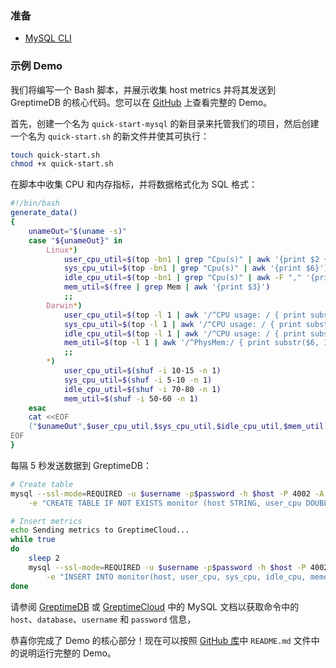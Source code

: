 ### 准备

- [MySQL CLI](https://dev.mysql.com/downloads/shell/)

### 示例 Demo

我们将编写一个 Bash 脚本，并展示收集 host metrics 并将其发送到 GreptimeDB 的核心代码。您可以在 [GitHub](https://github.com/GreptimeCloudStarters/quick-start-mysql) 上查看完整的 Demo。

首先，创建一个名为 `quick-start-mysql` 的新目录来托管我们的项目，然后创建一个名为 `quick-start.sh` 的新文件并使其可执行：

```bash
touch quick-start.sh
chmod +x quick-start.sh
```

在脚本中收集 CPU 和内存指标，并将数据格式化为 SQL 格式：

```bash
#!/bin/bash
generate_data()
{
	unameOut="$(uname -s)"
	case "${unameOut}" in
		Linux*)
			user_cpu_util=$(top -bn1 | grep "Cpu(s)" | awk '{print $2 + $4}')
			sys_cpu_util=$(top -bn1 | grep "Cpu(s)" | awk '{print $6}')
			idle_cpu_util=$(top -bn1 | grep "Cpu(s)" | awk -F "," '{print $4}' | awk -F " " '{print $1}')
			mem_util=$(free | grep Mem | awk '{print $3}')
			;;
		Darwin*)
			user_cpu_util=$(top -l 1 | awk '/^CPU usage: / { print substr($3, 1, length($3)-1) }')
			sys_cpu_util=$(top -l 1 | awk '/^CPU usage: / { print substr($5, 1, length($5)-1) }')
			idle_cpu_util=$(top -l 1 | awk '/^CPU usage: / { print substr($7, 1, length($7)-1) }')
			mem_util=$(top -l 1 | awk '/^PhysMem:/ { print substr($6, 1, length($6)-1) }')
			;;
		*)
			user_cpu_util=$(shuf -i 10-15 -n 1)
			sys_cpu_util=$(shuf -i 5-10 -n 1)
			idle_cpu_util=$(shuf -i 70-80 -n 1)
			mem_util=$(shuf -i 50-60 -n 1)
	esac
	cat <<EOF
    ("$unameOut",$user_cpu_util,$sys_cpu_util,$idle_cpu_util,$mem_util)
EOF
}
```

每隔 5 秒发送数据到 GreptimeDB：

```bash
# Create table
mysql --ssl-mode=REQUIRED -u $username -p$password -h $host -P 4002 -A $database \
    -e "CREATE TABLE IF NOT EXISTS monitor (host STRING, user_cpu DOUBLE, sys_cpu DOUBLE, idle_cpu DOUBLE, memory DOUBLE, ts TIMESTAMP DEFAULT CURRENT_TIMESTAMP, TIME INDEX(ts), PRIMARY KEY(host));"

# Insert metrics
echo Sending metrics to GreptimeCloud...
while true
do
	sleep 2
	mysql --ssl-mode=REQUIRED -u $username -p$password -h $host -P 4002 -A $database \
        -e "INSERT INTO monitor(host, user_cpu, sys_cpu, idle_cpu, memory) VALUES $(generate_data);"
done
```

请参阅 [GreptimeDB](/v0.3/user-guide/clients/mysql.md) 或 [GreptimeCloud](/v0.3/greptimecloud/integrations/mysql.md) 中的 MySQL 文档以获取命令中的 `host`、`database`、`username` 和 `password` 信息，

恭喜你完成了 Demo 的核心部分！现在可以按照 [GitHub 库](https://github.com/GreptimeCloudStarters/quick-start-mysql)中 `README.md` 文件中的说明运行完整的 Demo。
